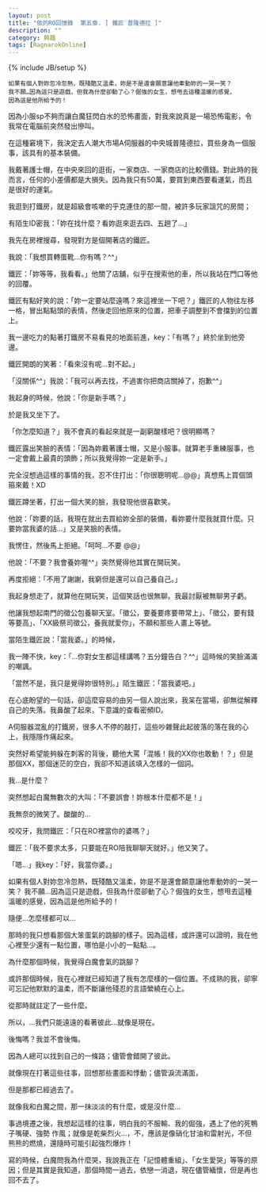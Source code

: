 ```yaml
---
layout: post
title: "依的RO回憶錄  第五章. [ 鐵匠˙普隆德拉 ]"
description: ""
category: 興趣
tags: [RagnarokOnline]
---
```

{% include JB/setup %}

	如果有個人對妳忽冷忽熱，既殘酷又溫柔，妳是不是還會願意讓他牽動妳的一哭一笑？	我不願…因為這只是遊戲，但我為什麼卻動了心？倔強的女生，想甩去這種溫暖的感覺，
	因為這是他所給予的！
	
因為小服sp不夠而讓白魔狂閃白水的恐怖畫面，對我來說真是一場恐怖電影，令我常在電腦前突然發出慘叫。在這種窘境下，我決定去人潮大市場A伺服器的中央城普隆德拉，買些身為一個服事，該具有的基本裝備。我戴著護士帽，在中央來回的逛街，一家商店、一家商店的比較價錢。對此時的我而言，任何的小差價都是大損失。因為我只有50萬，要買到東西要看運氣，而且是很好的運氣。我逛到打鐵房，就是超級會咳嗽的乎克連住的那一間，被許多玩家詛咒的房間；有陌生ID密我：「妳在找什麼？看妳逛來逛去四、五趟了…」我先在房裡搜尋，發現對方是個開著店的鐵匠。我說：「我想買轉蛋靴…你有嗎？^^」鐵匠：「妳等等，我看看。」他關了店舖，似乎在搜索他的車，所以我站在門口等他的回覆。

鐵匠有點好笑的說：「妳一定要站麼遠嗎？來這裡坐一下吧？」鐵匠的人物往左移一格，冒出點點頭的表情，然後走回他原來的位置，把車子調整到不會擋到的位置上。我一邊吃力的點著打鐵房不易看見的地面前進，key：「有嗎？」終於坐到他旁邊。鐵匠開朗的笑著：「看來沒有呢…對不起。」「沒關係^^」我說：「我可以再去找，不過害你把商店關掉了，抱歉^^」我起身的時候，他說：「你是新手嗎？」於是我又坐下了。「你怎麼知道？」我不會真的看起來就是一副窮酸樣吧？很明顯嗎？鐵匠露出笑臉的表情：「因為妳戴著護士帽，又是小服事。就算老手重練服事，也一定會戴上最貴的頭飾；所以我覺得妳一定是新手。」

完全沒想過這樣的事情的我，忍不住打出：「你很聰明呢…@@」真想馬上買個頭箍來戴！XD鐵匠蹲坐著，打出一個大笑的臉，我發現他很喜歡笑。他說：「妳要的話，我現在就出去買給妳全部的裝備，看妳要什麼我就買什麼。只要妳當我婆的話…」又是笑臉的表情。我愣住，然後馬上拒絕。「呵呵…不要 @@」他說：「不要？我會養妳喔^^」突然覺得他其實在開玩笑。再度拒絕：「不用了謝謝，我窮但是還可以自己養自己。」我起身想走了，就算他在開玩笑，這個笑話也很無聊。我最討厭被無聊男子虧。他讓我想起南門的徵公包養聊天室。「徵公，要養要疼要帶常上」、「徵公，要有錢等要高」、「XX級祭司徵公，養我就愛你」，不願和那些人畫上等號。當陌生鐵匠說：「當我婆。」的時候，

我一陣不快，key：「…你對女生都這樣講嗎？五分鐘告白？^^」這時候的笑臉滿滿的嘲諷。「當然不是，我只是覺得妳很特別。」陌生鐵匠：「當我婆吧。」在心底盼望的一句話，卻這麼容易的由另一個人說出來，我呆在當場，卻無從解釋自己的失落。我鼻酸了起來，下意識的查看密頻ID。A伺服器混亂的打鐵房，很多人不停的敲打，這些吵雜聲此起彼落的落在我的心上，我隱隱作痛起來。突然好希望能夠躲在刺客的背後，聽他大罵「混帳！我的XX你也敢動！？」但是那個XX，那個迷茫的空白，我卻不知道該填入怎樣的一個詞。我…是什麼？突然想起白魔無數次的大叫：「不要誤會！妳根本什麼都不是！」我無奈的微笑了。酸酸的…

咬咬牙，我問鐵匠：「只在RO裡當你的婆嗎？」鐵匠：「我不要求太多，只要能在RO陪我聊聊天就好。」他又笑了。「嗯…」我key：「好，我當你婆。」如果有個人對妳忽冷忽熱，既殘酷又溫柔，妳是不是還會願意讓他牽動妳的一哭一笑？我不願…因為這只是遊戲，但我為什麼卻動了心？倔強的女生，想甩去這種溫暖的感覺，因為這是他所給予的！隨便…怎麼樣都可以…那時的我只想看那個大笨蛋氣的跳腳的樣子。因為這樣，或許還可以證明，我在他心裡至少還有一點位置，哪怕是小小的一點點…。為什麼那個時候，我覺得白魔會氣的跳腳？

或許那個時候，我在心裡就已經知道了我有怎麼樣的一個位置。不成熟的我，卻寧可忘記他默默的溫柔，而不斷讓他殘忍的言語縈繞在心上。從那時就註定了一些什麼。所以，…我們只能遠遠的看著彼此…就像是現在。後悔嗎？我並不會後悔。因為人總可以找到自己的一條路；儘管會錯開了彼此。就像現在打著這些往事，回想那些畫面和悸動；儘管淚流滿面，但是那都已經過去了。就像我和白魔之間，那一抹淡淡的有什麼，或是沒什麼…事過境遷之後，我想起這樣的往事，明白我的不服輸、我的倔強，遇上了他的死鴨子嘴硬、強勢作風；就像是乾柴烈火…，不，應該是像硝化甘油和雷射光，不但熊熊的燃燒，還隨時可能引起強烈爆炸！

寫的時候，白魔問我為什麼哭，我說我正在「記憶體重組」、「女生愛哭」等等的原因；但是其實是我知道，那個時間一過去，依戀一消退，現在儘管緬懷，但是再也回不去了。